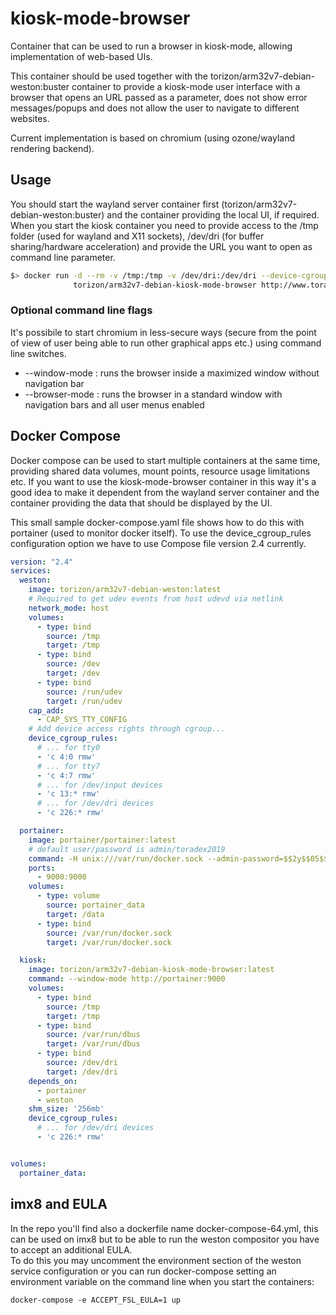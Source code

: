 # kiosk-mode-browser

Container that can be used to run a browser in kiosk-mode, allowing implementation of web-based UIs.

This container should be used together with the torizon/arm32v7-debian-weston:buster container to provide a kiosk-mode user interface with a browser that opens an 
URL passed as a parameter, does not show error messages/popups and does not allow the user to navigate to different websites.

Current implementation is based on chromium (using ozone/wayland rendering backend).

## Usage

You should start the wayland server container first (torizon/arm32v7-debian-weston:buster) and the container providing the local UI, if required.
When you start the kiosk container you need to provide access to the /tmp folder (used for wayland and X11 sockets), /dev/dri (for buffer sharing/hardware acceleration) and provide the URL you want to open as command line parameter.

```bash
$> docker run -d --rm -v /tmp:/tmp -v /dev/dri:/dev/dri --device-cgroup-rule='c 226:* rmw' \
              torizon/arm32v7-debian-kiosk-mode-browser http://www.toradex.com
```

### Optional command line flags
It's possibile to start chromium in less-secure ways (secure from the point of view of user being able to run other graphical apps etc.) using command line switches.  
- --window-mode : runs the browser inside a maximized window without navigation bar
- --browser-mode : runs the browser in a standard window with navigation bars and all user menus enabled

## Docker Compose

Docker compose can be used to start multiple containers at the same time, providing shared data volumes, mount points, resource usage limitations etc.
If you want to use the kiosk-mode-browser container in this way it's a good idea to make it dependent from the wayland server container and the container providing the data that should be displayed by the UI.

This small sample docker-compose.yaml file shows how to do this with portainer (used to monitor docker itself). To use the device_cgroup_rules configuration option we have to use Compose file version 2.4 currently.

```yaml
version: "2.4"
services:
  weston:
    image: torizon/arm32v7-debian-weston:latest
    # Required to get udev events from host udevd via netlink
    network_mode: host
    volumes:
      - type: bind
        source: /tmp
        target: /tmp
      - type: bind
        source: /dev
        target: /dev
      - type: bind
        source: /run/udev
        target: /run/udev
    cap_add:
      - CAP_SYS_TTY_CONFIG
    # Add device access rights through cgroup...
    device_cgroup_rules:
      # ... for tty0
      - 'c 4:0 rmw'
      # ... for tty7
      - 'c 4:7 rmw'
      # ... for /dev/input devices
      - 'c 13:* rmw'
      # ... for /dev/dri devices
      - 'c 226:* rmw'

  portainer:
    image: portainer/portainer:latest
    # default user/password is admin/toradex2019
    command: -H unix:///var/run/docker.sock --admin-password=$$2y$$05$$wUwPQ6QCd/Y5IB/JLPTYn.RVuyKozg7vlqDCGA6Z7WrL6b5jDLSby
    ports:
      - 9000:9000
    volumes:
      - type: volume
        source: portainer_data
        target: /data
      - type: bind
        source: /var/run/docker.sock
        target: /var/run/docker.sock

  kiosk:
    image: torizon/arm32v7-debian-kiosk-mode-browser:latest
    command: --window-mode http://portainer:9000
    volumes:
      - type: bind
        source: /tmp
        target: /tmp
      - type: bind
        source: /var/run/dbus
        target: /var/run/dbus
      - type: bind
        source: /dev/dri
        target: /dev/dri
    depends_on:
      - portainer
      - weston
    shm_size: '256mb'
    device_cgroup_rules:
      # ... for /dev/dri devices
      - 'c 226:* rmw'


volumes:
  portainer_data:
```

## imx8 and EULA

In the repo you'll find also a dockerfile name docker-compose-64.yml, this can be used on imx8 but to be able to run the weston compositor you have to accept an additional EULA.  
To do this you may uncomment the environment section of the weston service configuration or you can run docker-compose setting an environment variable on the command line when you start the containers:

```
docker-compose -e ACCEPT_FSL_EULA=1 up
```
